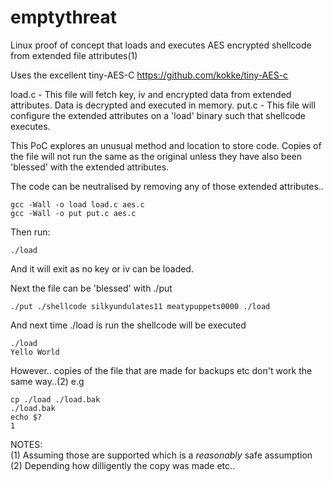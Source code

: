 # emptythreat

Linux proof of concept that loads and executes AES encrypted shellcode from extended file attributes(1)  

Uses the excellent tiny-AES-C https://github.com/kokke/tiny-AES-c  

load.c - This file will fetch key, iv and encrypted data from extended attributes. Data is decrypted and executed in memory. 
put.c  - This file will configure the extended attributes on a 'load' binary such that shellcode executes. 

This PoC explores an unusual method and location to store code. Copies of the file will not run the same as the original unless they have also been 'blessed' with the extended attributes. 

The code can be neutralised by removing any of those extended attributes.. 

```
gcc -Wall -o load load.c aes.c
gcc -Wall -o put put.c aes.c
```
Then run:
```
./load
```
And it will exit as no key or iv can be loaded. 

Next the file can be 'blessed' with ./put
```
./put ./shellcode silkyundulates11 meatypuppets0000 ./load
```
And next time ./load is run the shellcode will be executed
```
./load
Yello World 
```
However.. copies of the file that are made for backups etc don't work the same way..(2) 
e.g

```
cp ./load ./load.bak
./load.bak
echo $?
1
```


NOTES:    
(1) Assuming those are supported which is a _reasonably_ safe assumption    
(2) Depending how dilligently the copy was made etc..    
